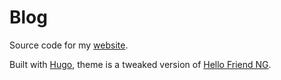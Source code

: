 # Blog

Source code for my [website](https://www.tomcarman.com).

Built with [Hugo](https://gohugo.io), theme is a tweaked version of [Hello Friend NG](https://github.com/rhazdon/hugo-theme-hello-friend-ng).
